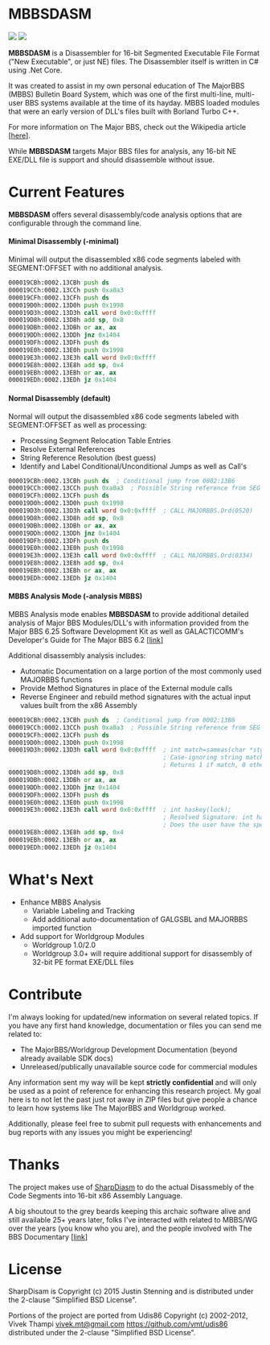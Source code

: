 # MBBSDASM
![](http://forthebadge.com/images/badges/made-with-c-sharp.svg)
![](http://forthebadge.com/images/badges/60-percent-of-the-time-works-every-time.svg)

**MBBSDASM** is a Disassembler for 16-bit Segmented Executable File Format ("New Executable", or just NE) files. The Disassembler itself is written in C# using .Net Core.

It was created to assist in my own personal education of The MajorBBS (MBBS) Bulletin Board System, which was one of the first multi-line, multi-user BBS systems available at the time of its hayday. MBBS loaded modules that were an early version of DLL's files built with Borland Turbo C++.

For more information on The Major BBS, check out the Wikipedia article [[here](https://en.wikipedia.org/wiki/The_Major_BBS)].

While **MBBSDASM** targets Major BBS files for analysis, any 16-bit NE EXE/DLL file is support and should disassemble without issue.

# Current Features
**MBBSDASM** offers several disassembly/code analysis options that are configurable through the command line.

#### Minimal Disassembly (-minimal)
Minimal will output the disassembled x86 code segments labeled with SEGMENT:OFFSET with no additional analysis.

```asm
000019CBh:0002.13CBh push ds
000019CCh:0002.13CCh push 0xa0a3
000019CFh:0002.13CFh push ds
000019D0h:0002.13D0h push 0x1998
000019D3h:0002.13D3h call word 0x0:0xffff
000019D8h:0002.13D8h add sp, 0x8
000019DBh:0002.13DBh or ax, ax
000019DDh:0002.13DDh jnz 0x1404
000019DFh:0002.13DFh push ds
000019E0h:0002.13E0h push 0x1998
000019E3h:0002.13E3h call word 0x0:0xffff
000019E8h:0002.13E8h add sp, 0x4
000019EBh:0002.13EBh or ax, ax
000019EDh:0002.13EDh jz 0x1404
```
#### Normal Disassembly (default)
Normal will output the disassembled x86 code segments labeled with SEGMENT:OFFSET as well as processing:
* Processing Segment Relocation Table Entries
* Resolve External References
* String Reference Resolution (best guess)
* Identify and Label Conditional/Unconditional Jumps as well as Call's
```asm
000019CBh:0002.13CBh push ds  ; Conditional jump from 0002:13B6
000019CCh:0002.13CCh push 0xa0a3  ; Possible String reference from SEG 5 -> "NONE"
000019CFh:0002.13CFh push ds
000019D0h:0002.13D0h push 0x1998
000019D3h:0002.13D3h call word 0x0:0xffff  ; CALL MAJORBBS.Ord(0520)
000019D8h:0002.13D8h add sp, 0x8
000019DBh:0002.13DBh or ax, ax
000019DDh:0002.13DDh jnz 0x1404
000019DFh:0002.13DFh push ds
000019E0h:0002.13E0h push 0x1998
000019E3h:0002.13E3h call word 0x0:0xffff  ; CALL MAJORBBS.Ord(0334)
000019E8h:0002.13E8h add sp, 0x4
000019EBh:0002.13EBh or ax, ax
000019EDh:0002.13EDh jz 0x1404
```

#### MBBS Analysis Mode (-analysis MBBS)
MBBS Analysis mode enables **MBBSDASM** to provide additional detailed analysis of Major BBS Modules/DLL's with information provided from the Major BBS 6.25 Software Development Kit as well as GALACTICOMM's Developer's Guide for The Major BBS 6.2 [[link](http://software.bbsdocumentary.com/IBM/WINDOWS/MAJORBBS/devguide.pdf)]

Additional disassembly analysis includes:
* Automatic Documentation on a large portion of the most commonly used MAJORBBS functions
* Provide Method Signatures in place of the External module calls
* Reverse Engineer and rebuild method signatures with the actual input values built from the x86 Assembly
```asm
000019CBh:0002.13CBh push ds  ; Conditional jump from 0002:13B6
000019CCh:0002.13CCh push 0xa0a3  ; Possible String reference from SEG 5 -> "NONE"
000019CFh:0002.13CFh push ds
000019D0h:0002.13D0h push 0x1998
000019D3h:0002.13D3h call word 0x0:0xffff  ; int match=sameas(char *stgl, char* stg2);
                                           ; Case-ignoring string match
                                           ; Returns 1 if match, 0 otherwise
000019D8h:0002.13D8h add sp, 0x8
000019DBh:0002.13DBh or ax, ax
000019DDh:0002.13DDh jnz 0x1404
000019DFh:0002.13DFh push ds
000019E0h:0002.13E0h push 0x1998
000019E3h:0002.13E3h call word 0x0:0xffff  ; int haskey(lock);
                                           ; Resolved Signature: int haskey(6552);
                                           ; Does the user have the specified key
000019E8h:0002.13E8h add sp, 0x4
000019EBh:0002.13EBh or ax, ax
000019EDh:0002.13EDh jz 0x1404
```
# What's Next

* Enhance MBBS Analysis
    * Variable Labeling and Tracking
    * Add additional auto-documentation of GALGSBL and MAJORBBS imported function
* Add support for Worldgroup Modules
    * Worldgroup 1.0/2.0
    * Worldgroup 3.0+ will require additional support for disassembly of 32-bit PE format EXE/DLL files

# Contribute
I'm always looking for updated/new information on several related topics. If you have any first hand knowledge, documentation or files you can send me related to:

* The MajorBBS/Worldgroup Development Documentation (beyond already available SDK docs)
* Unreleased/publically unavailable source code for commercial modules

Any information sent my way will be kept **strictly confidential** and will only be used as a point of reference for enhancing this research project. My goal here is to not let the past just rot away in ZIP files but give people a chance to learn how systems like The MajorBBS and Worldgroup worked.

Additionally, please feel free to submit pull requests with enhancements and bug reports with any issues you might be experiencing!

# Thanks

The project makes use of [SharpDiasm](https://github.com/spazzarama/SharpDisasm) to do the actual Disassmebly of the Code Segments into 16-bit x86 Assembly Language.

A big shoutout to the grey beards keeping this archaic software alive and still available 25+ years later, folks I've interacted with related to MBBS/WG over the years (you know who you are), and the people involved with The BBS Documentary [[link](http://www.bbsdocumentary.com/)]

# License

SharpDisam is Copyright (c) 2015 Justin Stenning and is distributed under the 2-clause "Simplified BSD License". 

Portions of the project are ported from Udis86 Copyright (c) 2002-2012, Vivek Thampi <vivek.mt@gmail.com> https://github.com/vmt/udis86 distributed under the 2-clause "Simplified BSD License".
